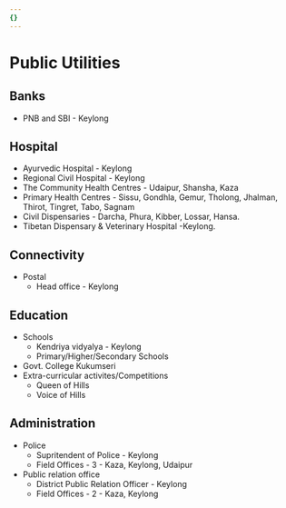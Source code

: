```yaml
---
{}
---
```

   
# Public Utilities   
## Banks   
* PNB and SBI - Keylong   
## Hospital   
* Ayurvedic Hospital - Keylong   
* Regional Civil Hospital - Keylong   
* The Community Health Centres - Udaipur, Shansha, Kaza   
* Primary Health Centres - Sissu, Gondhla, Gemur, Tholong, Jhalman, Thirot, Tingret, Tabo, Sagnam   
* Civil Dispensaries - Darcha, Phura, Kibber, Lossar, Hansa.   
* Tibetan Dispensary & Veterinary Hospital -Keylong.   
## Connectivity   
* Postal   
    * Head office - Keylong   
## Education   
* Schools   
    * Kendriya vidyalya - Keylong   
    * Primary/Higher/Secondary Schools   
* Govt. College Kukumseri   
* Extra-curricular activites/Competitions   
    * Queen of Hills   
    * Voice of Hills   
## Administration   
* Police   
    * Supritendent of Police - Keylong   
    * Field Offices - 3 - Kaza, Keylong, Udaipur   
* Public relation office   
    * District Public Relation Officer - Keylong   
    * Field Offices - 2 - Kaza, Keylong